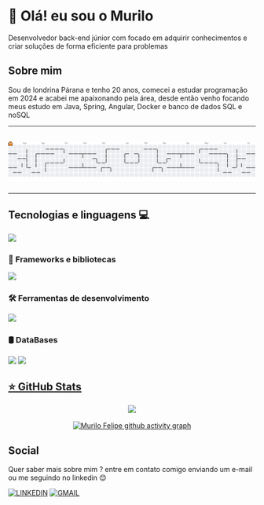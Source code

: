 # 👋 Olá! eu sou o Murilo
<p align="left">
Desenvolvedor back-end júnior com focado em adquirir conhecimentos e criar soluções de forma eficiente para problemas 
</p>

## Sobre mim
Sou de londrina Párana e tenho 20 anos, comecei a estudar programação em 2024 e acabei me apaixonando pela área, desde então venho focando meus estudo
em Java, Spring, Angular, Docker e banco de dados SQL e noSQL

---
<br>

<picture>
  <source media="(prefers-color-scheme: dark)" srcset="https://raw.githubusercontent.com/MuriloFelipe-S/MuriloFelipe-S/output/pacman-contribution-graph-dark.svg">
  <source media="(prefers-color-scheme: light)" srcset="https://raw.githubusercontent.com/MuriloFelipe-S/MuriloFelipe-S/output/pacman-contribution-graph.svg">
  <img alt="pacman contribution graph" src="https://raw.githubusercontent.com/MuriloFelipe-S/MuriloFelipe-S/output/pacman-contribution-graph.svg">
</picture>

###
---
 
## Tecnologias e linguagens 💻
<img src="https://skillicons.dev/icons?i=java,js,html,css" />

### 🚀 Frameworks e bibliotecas
<img src="https://skillicons.dev/icons?i=spring,angular" />

### 🛠️ Ferramentas de desenvolvimento
<img src="https://skillicons.dev/icons?i=idea,vscode,postman,github,docker,git" />

### 🛢️ DataBases
<img src="https://skillicons.dev/icons?i=mysql,postgres,mongo" />

<a href="https://github.com/MuriloFelipe-S">
<img height="180em" src="https://github-readme-stats.vercel.app/api/top-langs/?username=MuriloFelipe-S&layout=compact&langs_count=6&theme=tokyonight"/>

## ⭐ GitHub Stats
<div align="center">
  
  <img height="180em" src="https://github-readme-stats.vercel.app/api?username=MuriloFelipe-S&theme=tokyonight&hide_border=true&include_all_commits=false&count_private=false"/>
  
  [![Murilo Felipe github activity graph](https://github-readme-activity-graph.vercel.app/graph?username=MuriloFelipe-S&bg_color=0d1117&color=c535d0&line=d1056c&point=d1056c&area=true&area_color=d1056c&hide_border=true)](https://github.com/ashutosh00710/github-readme-activity-graph)
  
</div>
  
## Social
 Quer saber mais sobre mim ? entre em contato comigo enviando um e-mail ou me seguindo no linkedin 😊
 
[![LINKEDIN](https://go-skill-icons.vercel.app/api/icons?i=linkedin)](https://www.linkedin.com/in/murilofelipe/)
[![GMAIL](https://skillicons.dev/icons?i=gmail)](mailto:felipemurilo6@gmail.com)

